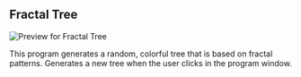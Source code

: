 ## Fractal Tree
![Preview for Fractal Tree](https://github.com/techiew/Misc-Projects/blob/master/Previews/preview_fractaltree.gif)

This program generates a random, colorful tree that is based on fractal patterns. Generates a new tree when the user clicks in the program window.
